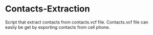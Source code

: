 # Contacts-Extraction
Script that extract contacts from contacts.vcf file.
Contacts.vcf file can easily be get by exporting contacts from cell phone.
